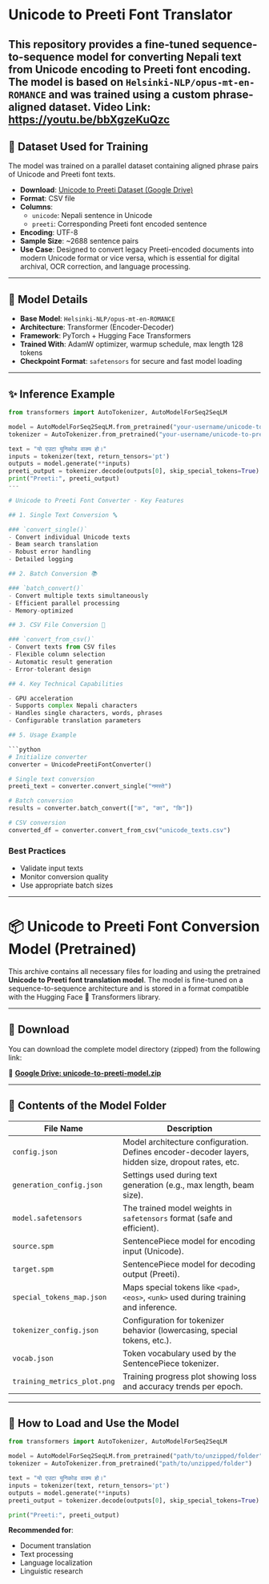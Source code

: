 # Unicode to Preeti Font Translator

This repository provides a fine-tuned sequence-to-sequence model for converting Nepali text from **Unicode** encoding to **Preeti** font encoding. The model is based on `Helsinki-NLP/opus-mt-en-ROMANCE` and was trained using a custom phrase-aligned dataset.
Video Link: https://youtu.be/bbXgzeKuQzc
---

## 🧾 Dataset Used for Training

The model was trained on a parallel dataset containing aligned phrase pairs of Unicode and Preeti font texts.

- **Download**: [Unicode to Preeti Dataset (Google Drive)](https://drive.google.com/file/d/1d3g9qezi7Y5PRN5zRbBb26A_cHerGLHm/view?usp=sharing)
- **Format**: CSV file
- **Columns**:
  - `unicode`: Nepali sentence in Unicode
  - `preeti`: Corresponding Preeti font encoded sentence
- **Encoding**: UTF-8
- **Sample Size**: ~2688 sentence pairs
- **Use Case**: Designed to convert legacy Preeti-encoded documents into modern Unicode format or vice versa, which is essential for digital archival, OCR correction, and language processing.

---

## 🚀 Model Details

- **Base Model**: `Helsinki-NLP/opus-mt-en-ROMANCE`
- **Architecture**: Transformer (Encoder-Decoder)
- **Framework**: PyTorch + Hugging Face Transformers
- **Trained With**: AdamW optimizer, warmup schedule, max length 128 tokens
- **Checkpoint Format**: `safetensors` for secure and fast model loading

---

## ✨ Inference Example

```python
from transformers import AutoTokenizer, AutoModelForSeq2SeqLM

model = AutoModelForSeq2SeqLM.from_pretrained("your-username/unicode-to-preeti-translator")
tokenizer = AutoTokenizer.from_pretrained("your-username/unicode-to-preeti-translator")

text = "यो एउटा युनिकोड वाक्य हो।"
inputs = tokenizer(text, return_tensors='pt')
outputs = model.generate(**inputs)
preeti_output = tokenizer.decode(outputs[0], skip_special_tokens=True)
print("Preeti:", preeti_output)
---

# Unicode to Preeti Font Converter - Key Features

## 1. Single Text Conversion 🔤

### `convert_single()`
- Convert individual Unicode texts
- Beam search translation
- Robust error handling
- Detailed logging

## 2. Batch Conversion 📚

### `batch_convert()`
- Convert multiple texts simultaneously
- Efficient parallel processing
- Memory-optimized

## 3. CSV File Conversion 📄

### `convert_from_csv()`
- Convert texts from CSV files
- Flexible column selection
- Automatic result generation
- Error-tolerant design

## 4. Key Technical Capabilities

- GPU acceleration
- Supports complex Nepali characters
- Handles single characters, words, phrases
- Configurable translation parameters

## 5. Usage Example

```python
# Initialize converter
converter = UnicodePreetiFontConverter()

# Single text conversion
preeti_text = converter.convert_single("नमस्ते")

# Batch conversion
results = converter.batch_convert(["क", "का", "कि"])

# CSV conversion
converted_df = converter.convert_from_csv("unicode_texts.csv")
```

### Best Practices
- Validate input texts
- Monitor conversion quality
- Use appropriate batch sizes

---

# 📦 Unicode to Preeti Font Conversion Model (Pretrained)

This archive contains all necessary files for loading and using the pretrained **Unicode to Preeti font translation model**. The model is fine-tuned on a sequence-to-sequence architecture and is stored in a format compatible with the Hugging Face 🤗 Transformers library.

---

## 📁 Download

You can download the complete model directory (zipped) from the following link:

🔗 **[Google Drive: unicode-to-preeti-model.zip](https://drive.google.com/file/d/1B_uCSTBzRWJWomDOGOZ3ZSEZZ56B6YEW/view?usp=sharing)**

---

## 📂 Contents of the Model Folder

| File Name                  | Description |
|---------------------------|-------------|
| `config.json`             | Model architecture configuration. Defines encoder-decoder layers, hidden size, dropout rates, etc. |
| `generation_config.json`  | Settings used during text generation (e.g., max length, beam size). |
| `model.safetensors`       | The trained model weights in `safetensors` format (safe and efficient). |
| `source.spm`              | SentencePiece model for encoding input (Unicode). |
| `target.spm`              | SentencePiece model for decoding output (Preeti). |
| `special_tokens_map.json` | Maps special tokens like `<pad>`, `<eos>`, `<unk>` used during training and inference. |
| `tokenizer_config.json`   | Configuration for tokenizer behavior (lowercasing, special tokens, etc.). |
| `vocab.json`              | Token vocabulary used by the SentencePiece tokenizer. |
| `training_metrics_plot.png` | Training progress plot showing loss and accuracy trends per epoch. |

---

## 🔧 How to Load and Use the Model

```python
from transformers import AutoTokenizer, AutoModelForSeq2SeqLM

model = AutoModelForSeq2SeqLM.from_pretrained("path/to/unzipped/folder")
tokenizer = AutoTokenizer.from_pretrained("path/to/unzipped/folder")

text = "यो एउटा युनिकोड वाक्य हो।"
inputs = tokenizer(text, return_tensors='pt')
outputs = model.generate(**inputs)
preeti_output = tokenizer.decode(outputs[0], skip_special_tokens=True)

print("Preeti:", preeti_output)
```

**Recommended for**: 
- Document translation
- Text processing
- Language localization
- Linguistic research

